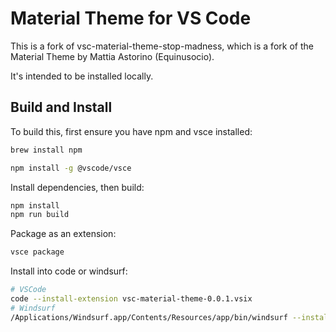 # Material Theme for VS Code

This is a fork of vsc-material-theme-stop-madness, which is a fork of the Material Theme by Mattia Astorino (Equinusocio).

It's intended to be installed locally.

## Build and Install 

To build this, first ensure you have npm and vsce installed:
```bash
brew install npm
```

```bash
npm install -g @vscode/vsce
```

Install dependencies, then build:
```bash
npm install
npm run build
```

Package as an extension:
```bash
vsce package
```

Install into code or windsurf:
```bash
# VSCode
code --install-extension vsc-material-theme-0.0.1.vsix
# Windsurf
/Applications/Windsurf.app/Contents/Resources/app/bin/windsurf --install-extension vsc-material-theme-0.0.1.vsix
```

